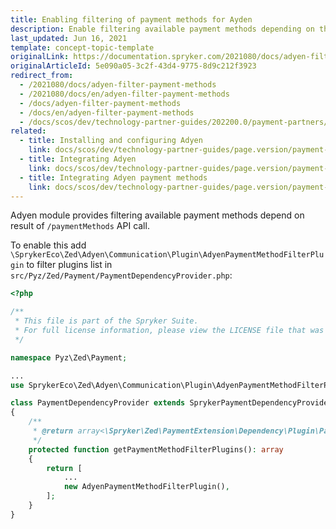 ```yaml
---
title: Enabling filtering of payment methods for Ayden
description: Enable filtering available payment methods depending on the result of /paymentMethods API call in the Spryker Commerce OS.
last_updated: Jun 16, 2021
template: concept-topic-template
originalLink: https://documentation.spryker.com/2021080/docs/adyen-filter-payment-methods
originalArticleId: 5e090a05-3c2f-43d4-9775-8d9c212f3923
redirect_from:
  - /2021080/docs/adyen-filter-payment-methods
  - /2021080/docs/en/adyen-filter-payment-methods
  - /docs/adyen-filter-payment-methods
  - /docs/en/adyen-filter-payment-methods
  - /docs/scos/dev/technology-partner-guides/202200.0/payment-partners/adyen/enabling-filtering-of-payment-methods-for-adyen.html
related:
  - title: Installing and configuring Adyen
    link: docs/scos/dev/technology-partner-guides/page.version/payment-partners/adyen/installing-and-configuring-adyen.html
  - title: Integrating Adyen
    link: docs/scos/dev/technology-partner-guides/page.version/payment-partners/adyen/integrating-adyen.html
  - title: Integrating Adyen payment methods
    link: docs/scos/dev/technology-partner-guides/page.version/payment-partners/adyen/integrating-adyen-payment-methods.html
---
```


Adyen module provides filtering available payment methods depend on result of `/paymentMethods` API call.

To enable this add `\SprykerEco\Zed\Adyen\Communication\Plugin\AdyenPaymentMethodFilterPlugin` to filter plugins list in `src/Pyz/Zed/Payment/PaymentDependencyProvider.php`:

```php
<?php

/**
 * This file is part of the Spryker Suite.
 * For full license information, please view the LICENSE file that was distributed with this source code.
 */

namespace Pyz\Zed\Payment;

...
use SprykerEco\Zed\Adyen\Communication\Plugin\AdyenPaymentMethodFilterPlugin;

class PaymentDependencyProvider extends SprykerPaymentDependencyProvider
{
    /**
     * @return array<\Spryker\Zed\PaymentExtension\Dependency\Plugin\PaymentMethodFilterPluginInterface>
     */
    protected function getPaymentMethodFilterPlugins(): array
    {
        return [
            ...
            new AdyenPaymentMethodFilterPlugin(),
        ];
    }
}
 ```
